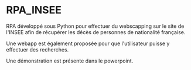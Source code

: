 # RPA_INSEE

RPA développé sous Python pour effectuer du webscapping sur le site de l'INSEE afin de récupérer les décès de personnes de nationalité française.

Une webapp est également proposée pour que l'utilisateur puisse y effectuer des recherches.

Une démonstration est présente dans le powerpoint.
